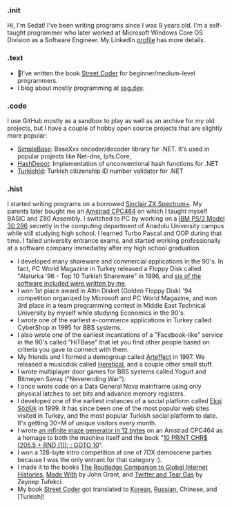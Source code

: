 ### .init
Hi, I'm Sedat! I've been writing programs since I was 9 years old. I'm a self-taught programmer who later worked at Microsoft Windows Core OS Division as a Software Engineer. My LinkedIn [profile](https://www.linkedin.com/in/kapanoglu/) has more details.

### .text
- 📙I've written the book [Street Coder](https://streetcoder.org) for beginner/medium-level programmers. 
- I blog about mostly programming at [ssg.dev](https://ssg.dev).

### .code
I use GitHub mostly as a sandbox to play as well as an archive for my old projects, 
but I have a couple of hobby open source projects that are slightly more popular:
 - [SimpleBase](https://github.com/ssg/SimpleBase): BaseXxx encoder/decoder library for .NET. It's used in popular projects like Net-dns, Ipfs.Core, 
 - [HashDepot](https://github.com/ssg/HashDepot): Implementation of unconventional hash functions for .NET
 - [TurkishId](https://github.com/ssg/TurkishId): Turkish citizenship ID number validator for .NET

### .hist
I started writing programs on a borrowed [Sinclair ZX Spectrum+](https://en.wikipedia.org/wiki/ZX_Spectrum#ZX_Spectrum+). My parents later bought me an [Amstrad CPC464](https://en.wikipedia.org/wiki/Amstrad_CPC_464) on which I taught myself BASIC and Z80 Assembly. I switched to PC by working on a [IBM PS/2 Model 30 286](https://en.wikipedia.org/wiki/IBM_PS/2_Model_30) secretly in the computing department of Anadolu University campus while still studying high school. I learned Turbo Pascal and OOP during that time. I failed university entrance exams, and started working professionally at a software company immediatey after my high school graduation.

- I developed many shareware and commercial applications in the 90's. In fact, PC World Magazine in Turkey released a Floppy Disk called "Alaturka '96 - Top 10 Turkish Shareware" in 1996, and [six of the software included were written by me](https://twitter.com/esesci/status/1137479395650596864).
- I won 1st place award in Altin Disket (Golden Floppy Disk) '94 competition organized by Microsoft and PC World Magazine, and won 3rd place in a team programming contest in Middle East Technical University by myself while studying Economics in the 90's.
- I wrote one of the earliest e-commerce applications in Turkey called CyberShop in 1995 for BBS systems.
- I also wrote one of the earliest incantations of a "Facebook-like" service in the 90's called "HiTBase" that let you find other people based on criteria you gave to connect with them.
- My friends and I formed a demogroup called [Arteffect](http://arteffect.org) in 1997. We released a musicdisk called [Heretical](https://www.pouet.net/prod.php?which=11649), and a couple other small stuff.
- I wrote multiplayer door games for BBS systems called Yogurt and Bitmeyen Savaş ("Neverending War").
- I once wrote code on a Data General Nova mainframe using only physical latches to set bits and advance memory registers.
- I developed one of the earliest instances of a social platform called [Ekşi Sözlük](https://en.wikipedia.org/wiki/Ek%C5%9Fi_S%C3%B6zl%C3%BCk) in 1999. It has since been one of the most popular web sites visited in Turkey, and the most popular Turkish social platform to date. It's getting 30+M of unique visitors every month.
- I wrote [an infinite maze generator in 12 bytes](https://github.com/ssg/mazecpc) on an Amstrad CPC464 as a homage to both the machine itself and the book "[10 PRINT CHR$ (205.5 + RND (1)); : GOTO 10](https://10print.org/)".
- I won a 128-byte intro competition at one of 7DX demoscene parties because I was the only entrant for that category :).
- I made it to the books [The Routledge Companion to Global Internet Histories](https://www.routledge.com/The-Routledge-Companion-to-Global-Internet-Histories/Goggin-McLelland/p/book/9780367870751), [Made With](https://books.google.com/books/about/Made_With.html?id=xW0NAgAAQBAJ) by John Grant, and [Twitter and Tear Gas](https://www.twitterandteargas.org/) by Zeynep Tufekci.
- My book [Street Coder](https://streetcoder.org) got translated to [Korean](https://twitter.com/esesci/status/1699981242526224434), [Russian](https://twitter.com/esesci/status/1755043238602576002), Chinese, and [Turkish]!
